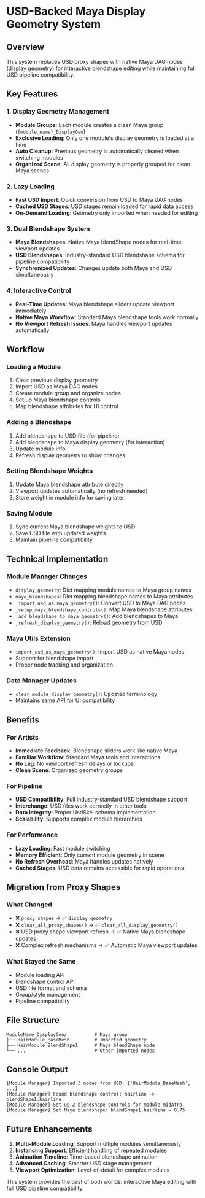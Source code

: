 # USD-Backed Maya Display Geometry System

## Overview

This system replaces USD proxy shapes with native Maya DAG nodes (display geometry) for interactive blendshape editing while maintaining full USD pipeline compatibility.

## Key Features

### 1. Display Geometry Management
- **Module Groups**: Each module creates a clean Maya group (`{module_name}_DisplayGeo`)
- **Exclusive Loading**: Only one module's display geometry is loaded at a time
- **Auto Cleanup**: Previous geometry is automatically cleared when switching modules
- **Organized Scene**: All display geometry is properly grouped for clean Maya scenes

### 2. Lazy Loading
- **Fast USD Import**: Quick conversion from USD to Maya DAG nodes
- **Cached USD Stages**: USD stages remain loaded for rapid data access
- **On-Demand Loading**: Geometry only imported when needed for editing

### 3. Dual Blendshape System
- **Maya Blendshapes**: Native Maya blendShape nodes for real-time viewport updates
- **USD Blendshapes**: Industry-standard USD blendshape schema for pipeline compatibility
- **Synchronized Updates**: Changes update both Maya and USD simultaneously

### 4. Interactive Control
- **Real-Time Updates**: Maya blendshape sliders update viewport immediately
- **Native Maya Workflow**: Standard Maya blendshape tools work normally
- **No Viewport Refresh Issues**: Maya handles viewport updates automatically

## Workflow

### Loading a Module
1. Clear previous display geometry
2. Import USD as Maya DAG nodes
3. Create module group and organize nodes
4. Set up Maya blendshape controls
5. Map blendshape attributes for UI control

### Adding a Blendshape
1. Add blendshape to USD file (for pipeline)
2. Add blendshape to Maya display geometry (for interaction)
3. Update module info
4. Refresh display geometry to show changes

### Setting Blendshape Weights
1. Update Maya blendshape attribute directly
2. Viewport updates automatically (no refresh needed)
3. Store weight in module info for saving later

### Saving Module
1. Sync current Maya blendshape weights to USD
2. Save USD file with updated weights
3. Maintain pipeline compatibility

## Technical Implementation

### Module Manager Changes
- `display_geometry`: Dict mapping module names to Maya group names
- `maya_blendshapes`: Dict mapping blendshape names to Maya attributes
- `_import_usd_as_maya_geometry()`: Convert USD to Maya DAG nodes
- `_setup_maya_blendshape_controls()`: Map Maya blendshape attributes
- `_add_blendshape_to_maya_geometry()`: Add blendshapes to Maya
- `_refresh_display_geometry()`: Reload geometry from USD

### Maya Utils Extension
- `import_usd_as_maya_geometry()`: Import USD as native Maya nodes
- Support for blendshape import
- Proper node tracking and organization

### Data Manager Updates
- `clear_module_display_geometry()`: Updated terminology
- Maintains same API for UI compatibility

## Benefits

### For Artists
- **Immediate Feedback**: Blendshape sliders work like native Maya
- **Familiar Workflow**: Standard Maya tools and interactions
- **No Lag**: No viewport refresh delays or lockups
- **Clean Scene**: Organized geometry groups

### For Pipeline
- **USD Compatibility**: Full industry-standard USD blendshape support
- **Interchange**: USD files work correctly in other tools
- **Data Integrity**: Proper UsdSkel schema implementation
- **Scalability**: Supports complex module hierarchies

### For Performance
- **Lazy Loading**: Fast module switching
- **Memory Efficient**: Only current module geometry in scene
- **No Refresh Overhead**: Maya handles updates natively
- **Cached Stages**: USD data remains accessible for rapid operations

## Migration from Proxy Shapes

### What Changed
- ❌ `proxy_shapes` → ✅ `display_geometry`
- ❌ `clear_all_proxy_shapes()` → ✅ `clear_all_display_geometry()`
- ❌ USD proxy shape viewport refresh → ✅ Native Maya blendshape updates
- ❌ Complex refresh mechanisms → ✅ Automatic Maya viewport updates

### What Stayed the Same
- Module loading API
- Blendshape control API
- USD file format and schema
- Group/style management
- Pipeline compatibility

## File Structure

```
ModuleName_DisplayGeo/          # Maya group
├── HairModule_BaseMesh         # Imported geometry
├── HairModule_BlendShape1      # Maya blendShape node
└── ...                         # Other imported nodes
```

## Console Output

```
[Module Manager] Imported 3 nodes from USD: ['HairModule_BaseMesh', ...]
[Module Manager] Found blendshape control: hairline -> blendShape1.hairline
[Module Manager] Set up 2 blendshape controls for module midAfro
[Module Manager] Set Maya blendshape: blendShape1.hairline = 0.75
```

## Future Enhancements

1. **Multi-Module Loading**: Support multiple modules simultaneously
2. **Instancing Support**: Efficient handling of repeated modules
3. **Animation Timeline**: Time-based blendshape animation
4. **Advanced Caching**: Smarter USD stage management
5. **Viewport Optimization**: Level-of-detail for complex modules

This system provides the best of both worlds: interactive Maya editing with full USD pipeline compatibility.
